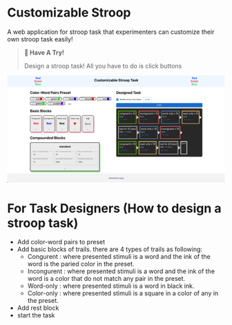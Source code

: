 # Customizable Stroop
A web application for stroop task that experimenters can customize their own stroop task easily! 
> **🧩 Have A Try!**
> 
> Design a stroop task! All you have to do is click buttons


![screenshot](./public/screenshot.png)

# For Task Designers (How to design a stroop task)
- Add color-word pairs to preset
- Add basic blocks of trails. there are 4 types of trails as following:
    - Congurent : where presented stimuli is a word and the ink of the word is the paried color in the preset.
    - Incongurent : where presented stimuli is a word and the ink of the word is a color that do not match any pair in the preset.
    - Word-only : where presented stimuli is a word in black ink.
    - Color-only : where presented stimuli is a square in a color of any in the preset.
- Add rest block
- start the task


